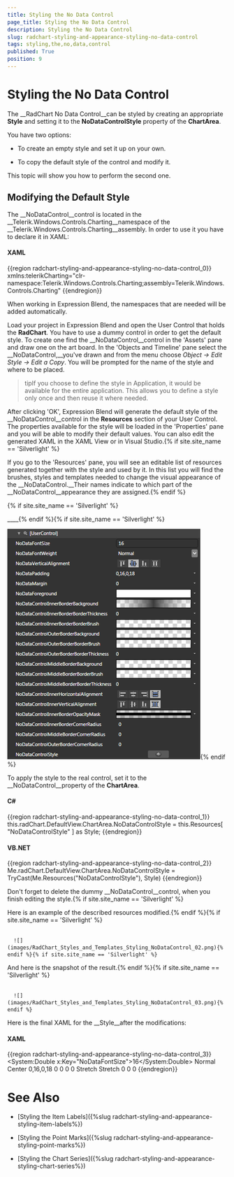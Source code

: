 ```yaml
---
title: Styling the No Data Control
page_title: Styling the No Data Control
description: Styling the No Data Control
slug: radchart-styling-and-appearance-styling-no-data-control
tags: styling,the,no,data,control
published: True
position: 9
---
```


# Styling the No Data Control



The __RadChart No Data Control__can be styled by creating an appropriate __Style__ and setting it to the __NoDataControlStyle__ property of the __ChartArea__. 

You have two options:

* To create an empty style and set it up on your own.

* To copy the default style of the control and modify it.

This topic will show you how to perform the second one.

## Modifying the Default Style

>

The __NoDataControl__control is located in the __Telerik.Windows.Controls.Charting__namespace of the __Telerik.Windows.Controls.Charting__assembly. In order to use it you have to declare it in XAML:

#### __XAML__

{{region radchart-styling-and-appearance-styling-no-data-control_0}}
	xmlns:telerikCharting="clr-namespace:Telerik.Windows.Controls.Charting;assembly=Telerik.Windows.Controls.Charting"
	{{endregion}}



When working in Expression Blend, the namespaces that are needed will be added automatically.

Load your project in Expression Blend and open the User Control that holds the __RadChart__. You have to use a dummy control in order to get the default style. To create one find the __NoDataControl__control in the 'Assets' pane and draw one on the art board. In the 'Objects and Timeline' pane select the __NoDataControl,__you've drawn and from the menu choose *Object -> Edit Style -> Edit a Copy*. You will be prompted for the name of the style and where to be placed.

>tipIf you choose to define the style in Application, it would be available for the entire application. This allows you to define a style only once and then reuse it where needed.

After clicking 'OK', Expression Blend will generate the default style of the __NoDataControl__control in the __Resources__ section of your User Control. The properties available for the style will be loaded in the 'Properties' pane and you will be able to modify their default values. You can also edit the generated XAML in the XAML View or in Visual Studio.{% if site.site_name == 'Silverlight' %}

If you go to the 'Resources' pane, you will see an editable list of resources generated together with the style and used by it. In this list you will find the brushes, styles and templates needed to change the visual appearance of the __NoDataControl.__Their names indicate to which part of the __NoDataControl__appearance they are assigned.{% endif %}

{% if site.site_name == 'Silverlight' %}

____{% endif %}{% if site.site_name == 'Silverlight' %}

__![](images/RadChart_Styles_and_Templates_Styling_NoDataControl_01.png)__{% endif %}

To apply the style to the real control, set it to the __NoDataControl__property of the __ChartArea__.

#### __C#__

{{region radchart-styling-and-appearance-styling-no-data-control_1}}
	this.radChart.DefaultView.ChartArea.NoDataControlStyle = this.Resources[ "NoDataControlStyle" ] as Style;
	{{endregion}}



#### __VB.NET__

{{region radchart-styling-and-appearance-styling-no-data-control_2}}
	Me.radChart.DefaultView.ChartArea.NoDataControlStyle = TryCast(Me.Resources("NoDataControlStyle"), Style)
	{{endregion}}



>

Don't forget to delete the dummy __NoDataControl__control, when you finish editing the style.{% if site.site_name == 'Silverlight' %}

Here is an example of the described resources modified.{% endif %}{% if site.site_name == 'Silverlight' %}




         
      ![](images/RadChart_Styles_and_Templates_Styling_NoDataControl_02.png){% endif %}{% if site.site_name == 'Silverlight' %}

And here is the snapshot of the result.{% endif %}{% if site.site_name == 'Silverlight' %}




         
      ![](images/RadChart_Styles_and_Templates_Styling_NoDataControl_03.png){% endif %}

Here is the final XAML for the __Style__after the modifications:

#### __XAML__

{{region radchart-styling-and-appearance-styling-no-data-control_3}}
	<System:Double x:Key="NoDataFontSize">16</System:Double>
	<FontWeight x:Key="NoDataFontWeight">Normal</FontWeight>
	<VerticalAlignment x:Key="NoDataVerticalAlignment">Center</VerticalAlignment>
	<Thickness x:Key="NoDataPadding">0,16,0,18</Thickness>
	<Thickness x:Key="NoDataMargin">0</Thickness>
	<SolidColorBrush x:Key="NoDataForeground"
	                 Color="White" />
	<LinearGradientBrush x:Key="NoDataControlInnerBorderBackground"
	                     EndPoint="1,0.5"
	                     StartPoint="0,0.5">
	    <GradientStop Color="#FF008CEF"
	                  Offset="0.5" />
	    <GradientStop Color="#00B3B3B3"
	                  Offset="1" />
	    <GradientStop Color="#00B3B3B3" />
	</LinearGradientBrush>
	<Thickness x:Key="NoDataControlInnerBorderBorderThickness">0</Thickness>
	<SolidColorBrush x:Key="NoDataControlInnerBorderBorderBrush"
	                 Color="Transparent" />
	<SolidColorBrush x:Key="NoDataControlOuterBorderBackground"
	                 Color="Transparent" />
	<SolidColorBrush x:Key="NoDataControlOuterBorderBorderBrush"
	                 Color="Transparent" />
	<Thickness x:Key="NoDataControlOuterBorderBorderThickness">0</Thickness>
	<SolidColorBrush x:Key="NoDataControlMiddleBorderBackground"
	                 Color="Transparent" />
	<SolidColorBrush x:Key="NoDataControlMiddleBorderBorderBrush"
	                 Color="Transparent" />
	<Thickness x:Key="NoDataControlMiddleBorderBorderThickness">0</Thickness>
	<HorizontalAlignment x:Key="NoDataControlInnerHorizontalAlignment">Stretch</HorizontalAlignment>
	<VerticalAlignment x:Key="NoDataControlInnerVerticalAlignment">Stretch</VerticalAlignment>
	<LinearGradientBrush x:Key="NoDataControlInnerBorderOpacityMask"
	                     EndPoint="0.5,1"
	                     StartPoint="0.5,0">
	    <GradientStop Color="#4C000000"
	                  Offset="1" />
	    <GradientStop Color="#4C000000" />
	    <GradientStop Color="#00000000"
	                  Offset="0.33" />
	    <GradientStop Color="Black"
	                  Offset="0.331" />
	    <GradientStop Color="#2F000000"
	                  Offset="0.66" />
	    <GradientStop Color="Black"
	                  Offset="0.659" />
	</LinearGradientBrush>
	<CornerRadius x:Key="NoDataControlInnerBorderCornerRadius">0</CornerRadius>
	<CornerRadius x:Key="NoDataControlMiddleBorderCornerRadius">0</CornerRadius>
	<CornerRadius x:Key="NoDataControlOuterBorderCornerRadius">0</CornerRadius>
	<Style x:Key="NoDataControlStyle"
	       TargetType="telerikCharting:NoDataControl">
	    <Setter Property="FontSize"
	            Value="{StaticResource NoDataFontSize}" />
	    <Setter Property="FontWeight"
	            Value="{StaticResource NoDataFontWeight}" />
	    <Setter Property="FontStyle"
	            Value="Normal" />
	    <Setter Property="VerticalAlignment"
	            Value="{StaticResource NoDataVerticalAlignment}" />
	    <Setter Property="TextVerticalAlignment"
	            Value="Center" />
	    <Setter Property="HorizontalAlignment"
	            Value="Stretch" />
	    <Setter Property="TextHorizontalAlignment"
	            Value="Center" />
	    <Setter Property="Padding"
	            Value="{StaticResource NoDataPadding}" />
	    <Setter Property="Margin"
	            Value="{StaticResource NoDataMargin}" />
	    <Setter Property="Foreground"
	            Value="{StaticResource NoDataForeground}" />
	    <Setter Property="Background"
	            Value="{StaticResource NoDataControlInnerBorderBackground}" />
	    <Setter Property="BorderThickness"
	            Value="{StaticResource NoDataControlInnerBorderBorderThickness}" />
	    <Setter Property="BorderBrush"
	            Value="{StaticResource NoDataControlInnerBorderBorderBrush}" />
	    <Setter Property="Template">
	        <Setter.Value>
	            <ControlTemplate TargetType="telerikCharting:NoDataControl">
	                <Border Background="{StaticResource NoDataControlOuterBorderBackground}"
	                        BorderBrush="{StaticResource NoDataControlOuterBorderBorderBrush}"
	                        BorderThickness="{StaticResource NoDataControlOuterBorderBorderThickness}"
	                        CornerRadius="{StaticResource NoDataControlOuterBorderCornerRadius}">
	                    <Border Background="{StaticResource NoDataControlMiddleBorderBackground}"
	                            BorderBrush="{StaticResource NoDataControlMiddleBorderBorderBrush}"
	                            BorderThickness="{StaticResource NoDataControlMiddleBorderBorderThickness}"
	                            CornerRadius="{StaticResource NoDataControlMiddleBorderCornerRadius}">
	                        <Border HorizontalAlignment="{StaticResource NoDataControlInnerHorizontalAlignment}"
	                                Margin="{TemplateBinding Margin}"
	                                VerticalAlignment="{StaticResource NoDataControlInnerVerticalAlignment}"
	                                OpacityMask="{StaticResource NoDataControlInnerBorderOpacityMask}"
	                                Background="{TemplateBinding Background}"
	                                BorderBrush="{TemplateBinding BorderBrush}"
	                                BorderThickness="{TemplateBinding BorderThickness}"
	                                CornerRadius="{StaticResource NoDataControlInnerBorderCornerRadius}">
	                            <TextBlock HorizontalAlignment="{TemplateBinding TextHorizontalAlignment}"
	                                       VerticalAlignment="{TemplateBinding TextVerticalAlignment}"
	                                       FontFamily="{TemplateBinding FontFamily}"
	                                       FontSize="{TemplateBinding FontSize}"
	                                       FontStyle="{TemplateBinding FontStyle}"
	                                       FontWeight="{TemplateBinding FontWeight}"
	                                       Foreground="{TemplateBinding Foreground}"
	                                       Padding="{TemplateBinding Padding}"
	                                       Text="{TemplateBinding Content}"
	                                       TextWrapping="Wrap" />
	                        </Border>
	                    </Border>
	                </Border>
	            </ControlTemplate>
	        </Setter.Value>
	    </Setter>
	</Style>
	{{endregion}}



# See Also

 * [Styling the Item Labels]({%slug radchart-styling-and-appearance-styling-item-labels%})

 * [Styling the Point Marks]({%slug radchart-styling-and-appearance-styling-point-marks%})

 * [Styling the Chart Series]({%slug radchart-styling-and-appearance-styling-chart-series%})

